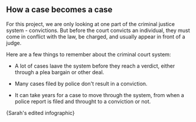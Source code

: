 ## How a case becomes a case

<div id="c2c-placeholder"></div>

For this project, we are only looking at one part of the criminal justice system - convictions. But before the court convicts an individual, they must come in conflict with the law, be charged, and usually appear in front of a judge. 

Here are a few things to remember about the criminal court system:

- A lot of cases laave the system before they reach a verdict, either through a plea bargain or other deal. 

- Many cases filed by police don't result in a conviction.

- It can take years for a case to move through the system, from when a police report is filed and throught to a conviction or not. 

{Sarah's edited infographic} 
